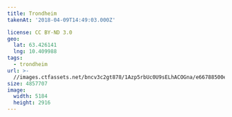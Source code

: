```yaml
---
title: Trondheim
takenAt: '2018-04-09T14:49:03.000Z'

license: CC BY-ND 3.0
geo:
  lat: 63.426141
  lng: 10.409988
tags:
  - trondheim
url: >-
  //images.ctfassets.net/bncv3c2gt878/1Azp5rbUc0U9sELhACOGna/e66788500e72d7a9fc8c60175ec1461e/trondheim_39573320350_o
size: 4857707
image:
  width: 5184
  height: 2916
---
```

